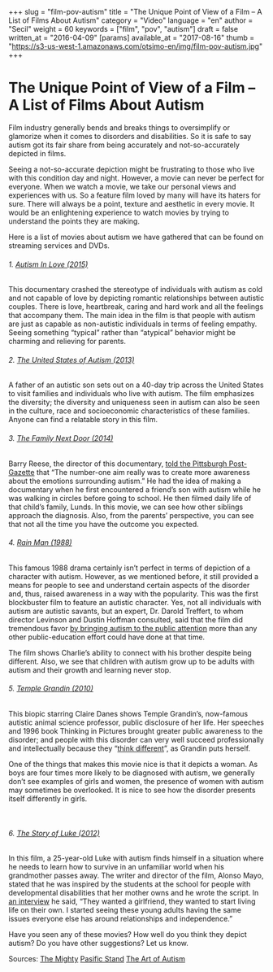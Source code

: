 +++
slug = "film-pov-autism"
title = "The Unique Point of View of a Film – A List of Films About Autism"
category = "Video"
language = "en"
author = "Secil"
weight = 60
keywords = ["film", "pov", "autism"]
draft = false
written_at = "2016-04-09"
[params]
available_at = "2017-08-16"
thumb = "https://s3-us-west-1.amazonaws.com/otsimo-en/img/film-pov-autism.jpg"
+++


# The Unique Point of View of a Film – A List of Films About Autism

Film industry generally bends and breaks things to oversimplify or glamorize when it comes to disorders and disabilities. So it is safe to say autism got its fair share from being accurately and not-so-accurately depicted in films.

Seeing a not-so-accurate depiction might be frustrating to those who live with this condition day and night. However, a movie can never be perfect for everyone. When we watch a movie, we take our personal views and experiences with us. So a feature film loved by many will have its haters for sure. There will always be a point, texture and aesthetic in every movie. It would be an enlightening experience to watch movies by trying to understand the points they are making.

Here is a list of movies about autism we have gathered that can be found on streaming services and DVDs.
 

  ###### 1\. [Autism In Love (2015)](http://www.imdb.com/title/tt3719452/?ref_=nv_sr_1)

This documentary crashed the stereotype of individuals with autism as cold and not capable of love by depicting romantic relationships between autistic couples. There is love, heartbreak, caring and hard work and all the feelings that accompany them. The main idea in the film is that people with autism are just as capable as non-autistic individuals in terms of feeling empathy. Seeing something “typical” rather than “atypical” behavior might be charming and relieving for parents.

###### 2\. [The United States of Autism (2013)](http://www.imdb.com/title/tt2276023/?ref_=fn_al_tt_1)

A father of an autistic son sets out on a 40-day trip across the United States to visit families and individuals who live with autism. The film emphasizes the diversity; the diversity and uniqueness seen in autism can also be seen in the culture, race and socioeconomic characteristics of these families. Anyone can find a relatable story in this film.

###### 3\. [The Family Next Door (2014)](http://www.imdb.com/title/tt3841762/?ref_=nv_sr_2)

Barry Reese, the director of this documentary, [told the Pittsburgh Post-Gazette](http://www.post-gazette.com/news/health/2014/09/30/Local-family-shares-autism-story-in-film/stories/201409250312) that “The number-one aim really was to create more awareness about the emotions surrounding autism.” He had the idea of making a documentary when he first encountered a friend’s son with autism while he was walking in circles before going to school. He then filmed daily life of that child’s family, Lunds. In this movie, we can see how other siblings approach the diagnosis. Also, from the parents’ perspective, you can see that not all the time you have the outcome you expected.

###### 4\. [Rain Man (1988)](http://www.imdb.com/title/tt0095953/?ref_=nv_sr_1)

This famous 1988 drama certainly isn’t perfect in terms of depiction of a character with autism. However, as we mentioned before, it still provided a means for people to see and understand certain aspects of the disorder and, thus, raised awareness in a way with the popularity. This was the first blockbuster film to feature an autistic character. Yes, not all individuals with autism are autistic savants, but an expert, Dr. Darold Treffert, to whom director Levinson and Dustin Hoffman consulted, said that the film did tremendous favor [by bringing autism to the public attention](http://www.interactingwithautism.com/section/understanding/media/representations/details/38) more than any other public-education effort could have done at that time.

The film shows Charlie’s ability to connect with his brother despite being different. Also, we see that children with autism grow up to be adults with autism and their growth and learning never stop.


###### 5\. [Temple Grandin (2010)](http://www.imdb.com/title/tt1278469/?ref_=nv_sr_3)

This biopic starring Claire Danes shows Temple Grandin’s, now-famous autistic animal science professor, public disclosure of her life. Her speeches and 1996 book Thinking in Pictures brought greater public awareness to the disorder; and people with this disorder can very well succeed professionally and intellectually because they “[think different](https://www.usatoday.com/story/news/nation/2013/05/01/autism-temple-grandin-brain/2122455/)”, as Grandin puts herself.

One of the things that makes this movie nice is that it depicts a woman. As boys are four times more likely to be diagnosed with autism, we generally don’t see examples of girls and women, the presence of women with autism may sometimes be overlooked. It is nice to see how the disorder presents itself differently in girls.

 

###### 6\. [The Story of Luke (2012)](http://www.imdb.com/title/tt1038693/?ref_=nv_sr_1)

In this film, a 25-year-old Luke with autism finds himself in a situation where he needs to learn how to survive in an unfamiliar world when his grandmother passes away. The writer and director of the film, Alonso Mayo, stated that he was inspired by the students at the school for people with developmental disabilities that her mother owns and he wrote the script. In [an interview](https://www.disabilityscoop.com/2013/04/04/autism-story-luke/17640/) he said, “They wanted a girlfriend, they wanted to start living life on their own. I started seeing these young adults having the same issues everyone else has around relationships and independence.”

Have you seen any of these movies? How well do you think they depict autism? Do you have other suggestions? Let us know.

Sources: [The Mighty](https://themighty.com/2015/03/7-films-that-tried-to-accurately-depict-a-character-with-autism/) [Pasific Stand](https://psmag.com/when-hollywood-gets-things-right-movies-about-autism-edition-8197289a153e) [The Art of Autism](http://the-art-of-autism.com/autism-films-streaming-on-netflix-and-on-dvd-part-1/)
